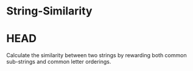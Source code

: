 String-Similarity
=================

HEAD
=======
Calculate the similarity between two strings by rewarding both common sub-strings and common letter orderings.